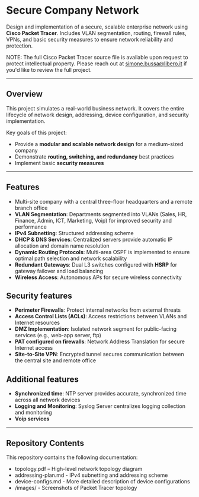 # Secure Company Network
Design and implementation of a secure, scalable enterprise network using **Cisco Packet Tracer**. Includes VLAN segmentation, routing, firewall rules, VPNs, and basic security measures to ensure network reliability and protection.

NOTE: The full Cisco Packet Tracer source file is available upon request to protect intellectual property. Please reach out at simone.bussa@libero.it if you'd like to review the full project.

---
## Overview
This project simulates a real-world business network. It covers the entire lifecycle of network design, addressing, device configuration, and security implementation.

Key goals of this project:
- Provide a **modular and scalable network design** for a medium-sized company 
- Demonstrate **routing, switching, and redundancy** best practices
- Implement basic **security measures**

---
## Features
- Multi-site company with a central three-floor headquarters and a remote branch office
- **VLAN Segmentation**: Departments segmented into VLANs (Sales, HR, Finance, Admin, ICT, Marketing, Voip) for improved security and performance
- **IPv4 Subnetting**: Structured addressing scheme
- **DHCP & DNS Services**: Centralized servers provide automatic IP allocation and domain name resolution
- **Dynamic Routing Protocols**: Multi-area OSPF is implemented to ensure optimal path selection and network scalability
- **Redundant Gateways**: Dual L3 switches configured with **HSRP** for gateway failover and load balancing
- **Wireless Access**: Autonomous APs for secure wireless connectivity

## Security features
- **Perimeter Firewalls**: Protect internal networks from external threats
- **Access Control Lists (ACLs)**: Access restrictions between VLANs and Internet resources
- **DMZ Implementation**: Isolated network segment for public-facing services (e.g., web-app server, ftp)
- **PAT configured on firewalls**: Network Address Translation for secure Internet access
- **Site-to-Site VPN**: Encrypted tunnel secures communication between the central site and remote office

## Additional features
- **Synchronized time**: NTP server provides accurate, synchronized time across all network devices
- **Logging and Monitoring**: Syslog Server centralizes logging collection and monitoring
- **Voip services**

---
## Repository Contents
This repository contains the following documentation:
- topology.pdf – High-level network topology diagram
- addressing-plan.md - IPv4 subnetting and addressing scheme
- device-configs.md - More detailed description of device configurations
- /images/ - Screenshots of Packet Tracer topology

